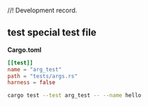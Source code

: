 //! Development record.

## test special test file

**Cargo.toml**
```toml
[[test]]
name = "arg_test"
path = "tests/args.rs"
harness = false
```


```bash
cargo test --test arg_test -- --name hello
```